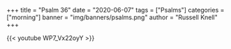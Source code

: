 +++ 
title = "Psalm 36" 
date = "2020-06-07" 
tags = ["Psalms"] 
categories = ["morning"] 
banner = "img/banners/psalms.png" 
author = "Russell Knell" 
+++

{{< youtube WP7_Vx22oyY >}}
